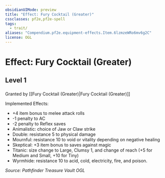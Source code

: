```yaml
---
obsidianUIMode: preview
title: "Effect: Fury Cocktail (Greater)"
cssclasses: pf2e,pf2e-spell
tags:
  - trait/
aliases: "Compendium.pf2e.equipment-effects.Item.6lzmzeWRo6mv6g2C"
license: OGL
---
```

# Effect: Fury Cocktail (Greater)
## Level 1
### 






Granted by [[Fury Cocktail (Greater)|Fury Cocktail (Greater)]]

Implemented Effects:

*   +4 item bonus to melee attack rolls
*   \-1 penalty to AC
*   \-2 penalty to Reflex saves
*   Animalistic: choice of Jaw or Claw strike
*   Double: resistance 5 to physical damage
*   Mournful: resistance 10 to void or vitality depending on negative healing
*   Skeptical: +3 item bonus to saves against magic
*   Titanic: size change to Large, Clumsy 1, and change of reach (+5 for Medium and Small, +10 for Tiny)
*   Wyrmhide: resistance 10 to acid, cold, electricity, fire, and poison.

*Source: Pathfinder Treasure Vault*
*OGL*